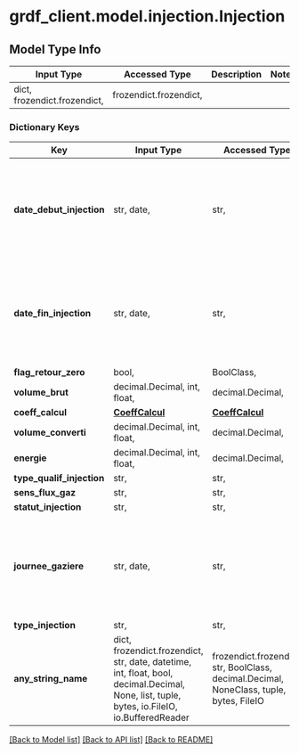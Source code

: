 # grdf_client.model.injection.Injection

## Model Type Info
Input Type | Accessed Type | Description | Notes
------------ | ------------- | ------------- | -------------
dict, frozendict.frozendict,  | frozendict.frozendict,  |  | 

### Dictionary Keys
Key | Input Type | Accessed Type | Description | Notes
------------ | ------------- | ------------- | ------------- | -------------
**date_debut_injection** | str, date,  | str,  |  | [optional] value must conform to RFC-3339 full-date YYYY-MM-DD
**date_fin_injection** | str, date,  | str,  |  | [optional] value must conform to RFC-3339 full-date YYYY-MM-DD
**flag_retour_zero** | bool,  | BoolClass,  |  | [optional] 
**volume_brut** | decimal.Decimal, int, float,  | decimal.Decimal,  |  | [optional] 
**coeff_calcul** | [**CoeffCalcul**](CoeffCalcul.md) | [**CoeffCalcul**](CoeffCalcul.md) |  | [optional] 
**volume_converti** | decimal.Decimal, int, float,  | decimal.Decimal,  |  | [optional] 
**energie** | decimal.Decimal, int, float,  | decimal.Decimal,  |  | [optional] 
**type_qualif_injection** | str,  | str,  |  | [optional] 
**sens_flux_gaz** | str,  | str,  |  | [optional] 
**statut_injection** | str,  | str,  |  | [optional] 
**journee_gaziere** | str, date,  | str,  |  | [optional] value must conform to RFC-3339 full-date YYYY-MM-DD
**type_injection** | str,  | str,  |  | [optional] 
**any_string_name** | dict, frozendict.frozendict, str, date, datetime, int, float, bool, decimal.Decimal, None, list, tuple, bytes, io.FileIO, io.BufferedReader | frozendict.frozendict, str, BoolClass, decimal.Decimal, NoneClass, tuple, bytes, FileIO | any string name can be used but the value must be the correct type | [optional]

[[Back to Model list]](../../README.md#documentation-for-models) [[Back to API list]](../../README.md#documentation-for-api-endpoints) [[Back to README]](../../README.md)

